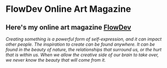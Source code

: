# FlowDev Online Art Magazine

## Here's my online art magazine [FlowDev](https://tamudashe.github.io/FlowDev-Art-Margazine/redesign/)

_Creating something is a powerful form of self-expression, and it can impact other people. The inspiration to create can be found anywhere. It can be found in the beauty of nature, the relationships that surround us, or the hurt that is within us. When we allow the creative side of our brain to take over, we never know the beauty that will come from it._
